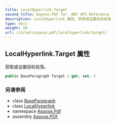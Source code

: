 ```yaml
---
title: LocalHyperlink.Target
second_title: Aspose.PDF for .NET API Reference
description: LocalHyperlink 属性。获取或设置目标段落
type: docs
weight: 20
url: /zh/net/aspose.pdf/localhyperlink/target/
---
```

## LocalHyperlink.Target 属性

获取或设置目标段落。

```csharp
public BaseParagraph Target { get; set; }
```

### 另请参阅

* class [BaseParagraph](../../baseparagraph/)
* class [LocalHyperlink](../)
* namespace [Aspose.Pdf](../../../aspose.pdf/)
* assembly [Aspose.PDF](../../../)